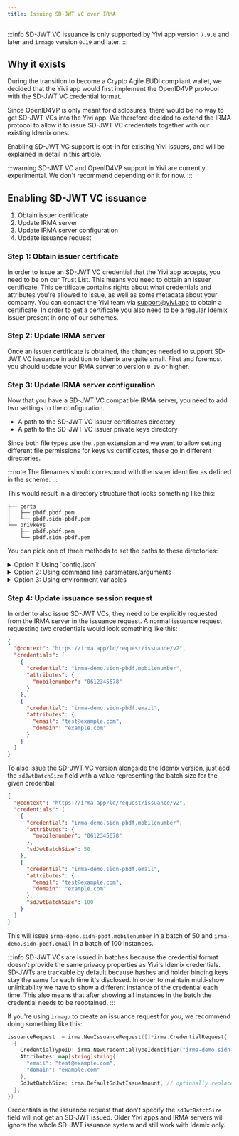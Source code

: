 ```yaml
---
title: Issuing SD-JWT VC over IRMA
---
```


:::info
SD-JWT VC issuance is only supported by Yivi app version `7.9.0` and later and `irmago` version `0.19` and later.
:::

## Why it exists

During the transition to become a Crypto Agile EUDI compliant wallet,
we decided that the Yivi app would first implement the OpenID4VP protocol with the SD-JWT VC credential format.

Since OpenID4VP is only meant for disclosures, there would be no way to get SD-JWT VCs into the Yivi app.
We therefore decided to extend the IRMA protocol to allow it to issue SD-JWT VC credentials together with our existing Idemix ones.

Enabling SD-JWT VC support is opt-in for existing Yivi issuers, and will be explained in detail in this article.

:::warning
SD-JWT VC and OpenID4VP support in Yivi are currently experimental. We don't recommend depending on it for now.
:::


## Enabling SD-JWT VC issuance
1) Obtain issuer certificate
2) Update IRMA server
3) Update IRMA server configuration
4) Update issuance request

### Step 1: Obtain issuer certificate
In order to issue an SD-JWT VC credential that the Yivi app accepts, you need to be on our Trust List.
This means you need to obtain an issuer certificate. 
This certificate contains rights about what credentials and attributes you're allowed to issue,
as well as some metadata about your company.
You can contact the Yivi team via [support@yivi.app](mailto:support@yivi.app) to obtain a certificate.
In order to get a certificate you also need to be a regular Idemix issuer present in one of our schemes.

### Step 2: Update IRMA server
Once an issuer certificate is obtained, the changes needed to support SD-JWT VC issuance in addition to Idemix are quite small.
First and foremost you should update your IRMA server to version `0.19` or higher.

### Step 3: Update IRMA server configuration
Now that you have a SD-JWT VC compatible IRMA server, you need to add two settings to the configuration.

- A path to the SD-JWT VC issuer certificates directory
- A path to the SD-JWT VC issuer private keys directory

Since both file types use the `.pem` extension and we want to allow setting different file permissions for keys vs certificates,
these go in different directories.

:::note 
The filenames should correspond with the issuer identifier as defined in the scheme.
:::

This would result in a directory structure that looks something like this:
```
├── certs
│   ├── pbdf.pbdf.pem
│   └── pbdf.sidn-pbdf.pem
└── privkeys
    ├── pbdf.pbdf.pem
    └── pbdf.sidn-pbdf.pem
```

You can pick one of three methods to set the paths to these directories:

<details>
  <summary>
    Option 1: Using `config.json`
  </summary>
  Add a couple of fields to the config json file passed into the IRMA server via the `--config` flag/argument:
  ```json
  {
    // other config stuff...
    "sdjwtvc": {
      "issuer_certificates_dir": "<path_to_certs>",
      "issuer_private_keys_dir": "<path_to_keys>"
    }
  }
  ```
</details>


<details> 
  <summary>
    Option 2: Using command line parameters/arguments
  </summary>
  You can also pass the paths to the IRMA server directly when invoking it by using command line arguments:

```bash
irma server --sdjwtvc-issuer-certificates-dir="<path_to_certs>" \
            --sdjwtvc-issuer-private-keys-dir="<path_to_keys>"
```
</details>


<details>
  <summary>
    Option 3: Using environment variables
  </summary>
  The last option is to define them via environment variables. The IRMA server will pick up on these automatically:

```bash
export IRMASERVER_SDJWTVC_ISSUER_CERTIFICATES_DIR="<path_to_certs>"
export IRMASERVER_SDJWTVC_ISSUER_PRIVATE_KEYS_DIR="<path_to_keys>"
irma server
```
</details>


### Step 4: Update issuance session request
In order to also issue SD-JWT VCs, they need to be explicitly requested from the IRMA server in the issuance request.
A normal issuance request requesting two credentials would look something like this:
```json
{
  "@context": "https://irma.app/ld/request/issuance/v2",
  "credentials": [
    {
      "credential": "irma-demo.sidn-pbdf.mobilenumber",
      "attributes": {
        "mobilenumber": "0612345678"
      }
    },
    {
      "credential": "irma-demo.sidn-pbdf.email",
      "attributes": {
        "email": "test@example.com",
        "domain": "example.com"
      }
    }
  ]
}
```

To also issue the SD-JWT VC version alongside the Idemix version, just add the `sdJwtBatchSize` 
field with a value representing the batch size for the given credential:



```json
{
  "@context": "https://irma.app/ld/request/issuance/v2",
  "credentials": [
    {
      "credential": "irma-demo.sidn-pbdf.mobilenumber",
      "attributes": {
        "mobilenumber": "0612345678"
      },
      "sdJwtBatchSize": 50
    },
    {
      "credential": "irma-demo.sidn-pbdf.email",
      "attributes": {
        "email": "test@example.com",
        "domain": "example.com"
      },
      "sdJwtBatchSize": 100
    }
  ]
}
```

This will issue `irma-demo.sidn-pbdf.mobilenumber` in a batch of 50 and `irma-demo.sidn-pbdf.email` in a batch of 100 instances.

:::info
SD-JWT VCs are issued in batches because the credential format doesn't provide the same privacy properties as Yivi's Idemix credentials.
SD-JWTs are trackable by default because hashes and holder binding keys stay the same for each time it's disclosed.
In order to maintain multi-show unlinkability we have to show a different instance of the credential each time.
This also means that after showing all instances in the batch the credential needs to be reobtained.
:::


If you're using `irmago` to create an issuance request for you, we recommend doing something like this:
```go
issuanceRequest := irma.NewIssuanceRequest([]*irma.CredentialRequest{
  {
    CredentialTypeID: irma.NewCredentialTypeIdentifier("irma-demo.sidn-pbdf.email"),
    Attributes: map[string]string{
      "email": "test@example.com",
      "domain": "example.com"
    },
    SdJwtBatchSize: irma.DefaultSdJwtIssueAmount, // optionally replace by another value
  },
})
```

Credentials in the issuance request that don't specify the `sdJwtBatchSize` field will not get an SD-JWT issued.
Older Yivi apps and IRMA servers will ignore the whole SD-JWT issuance system and still work with Idemix only.
